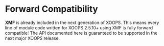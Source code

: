 # Forward Compatibility

**XMF** is already included in the next generation of XOOPS. This means every line of module code written for XOOPS 2.5.10+ using XMF is fully forward compatible! The API documented here is guaranteed to be supported in the next major XOOPS release.

